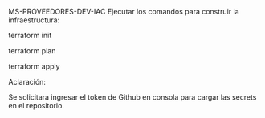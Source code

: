 MS-PROVEEDORES-DEV-IAC
Ejecutar los comandos para construir la infraestructura:

terraform init

terraform plan

terraform apply

Aclaración:

Se solicitara ingresar el token de Github en consola para cargar las secrets en el repositorio.
